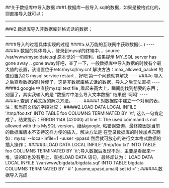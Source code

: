 ##关于数据库中导入数据
###1.数据库一般导入.sql的数据，如果是被格式化的，则直接导入就可以；
<hr>
###2.数据库导入非数据库非格式话的数据；
<hr>
####导入的过程具体实现的过程
####a.从万能的互联网中获取数据(...)
----
####b.数据的具体导入，登录到mysql的终端中，，source /var/www/mysqldate.sql   原本觉的一切顺利。结果提示 MY_SQL server has gone away .. gone away好吧，查了一下，一般数据库中导入数据的时候有个最大值的设置，该设置位于/etc/mysql/my.cnf  解决方法：max_allowed_packet 的值设置为2G  mysql service restart .. 好吧  第一个问题就算解决
----
####c.导入之后查看数据的时候傻了，这是非数据库格式话的数据，导入之后无法直视
----
####d.google 中直接mysql text file ,看起来高大上，瞬间能找到想要的东西； 别逗了，其实我输入的是 “数据库中怎么导入文本数据” 结果很 ‘呵呵’ 
----
####e.查到了英文版的解决方法， 
----
#####1.对数据库中建立一个对用的表，注：和当前文档的字段对应；
#####2.LOAD DATA LOCAL INFILE '/tmp/foo.txt' INTO TABLE foo COLUMNS TERMINATED BY '\t'; 这么一句肯定成了，结果提示：ERROR 1148 (42000) at line 1: The used command is not allowed with this MySQL version，继续google, 粘错误查询，最终原因是当前的数据库版本不支持这样方便的插入，解决方法是 在登录数据库的时候加点东西 如：mysql --local-infile=1 -uuser -ppasd 然后就可放心的进行文本格式数据的插入操作；
#####3.LOAD DATA LOCAL INFILE '/tmp/foo.txt' INTO TABLE foo COLUMNS TERMINATED BY '\t';导入数据后发现不对，主要是看起来一堆，设的ID也没有用上，查找LOAD DATA 语句，最终却认为： LOAD DATA LOCAL INFILE '/var/www/bigdata/bigdata.sql'  INTO TABLE bigdata COLUMNS TERMINATED BY ' # ' (uname,upasd,umail) set id ='';
#####4.数据导入完成
<hr>

